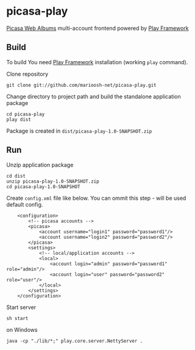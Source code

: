 picasa-play
===========

[Picasa Web Albums](http://picasaweb.google.com/ "Picasa Web Albums") multi-account frontend powered by [Play Framework](http://playframework.org/ "Play Framework")

Build
---
To build You need [Play Framework](http://playframework.org/ "Play Framework") installation (working ``play`` command).

Clone repository

    git clone git://github.com/marioosh-net/picasa-play.git

Change directory to project path and build the standalone application package

    cd picasa-play
    play dist
    
Package is created in `dist/picasa-play-1.0-SNAPSHOT.zip`
    
Run
---    
Unzip application package

    cd dist
    unzip picasa-play-1.0-SNAPSHOT.zip
    cd picasa-play-1.0-SNAPSHOT

Create ``config.xml`` file like below. You can ommit this step - will be used default config.
```
    <configuration>
        <!-- picasa accounts -->
        <picasa>
            <account username="login1" password="password1"/>
            <account username="login2" password="password2"/>
        </picasa>
        <settings>
            <!-- local/application accounts -->
            <local>
                <account login="admin" password="password1" role="admin"/>
                <account login="user" password="password2" role="user"/>
            </local>
        </settings>
    </configuration>
```
Start server

    sh start

on Windows 

    java -cp "./lib/*;" play.core.server.NettyServer .
    

